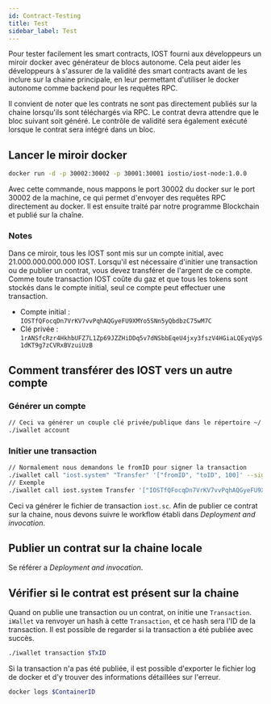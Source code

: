 ```yaml
---
id: Contract-Testing
title: Test
sidebar_label: Test
---
```


Pour tester facilement les smart contracts, IOST fourni aux développeurs un miroir docker avec générateur de blocs autonome. Cela peut aider les développeurs à s'assurer de la validité des smart contracts avant de les inclure sur la chaine principale, en leur permettant d'utiliser le docker autonome comme backend pour les requêtes RPC.

Il convient de noter que les contrats ne sont pas directement publiés sur la chaine lorsqu'ils sont téléchargés via RPC. Le contrat devra attendre que le bloc suivant soit généré. Le contrôle de validité sera également exécuté lorsque le contrat sera intégré dans un bloc.

## Lancer le miroir docker

```bash
docker run -d -p 30002:30002 -p 30001:30001 iostio/iost-node:1.0.0
```

Avec cette commande, nous mappons le port 30002 du docker sur le port 30002 de la machine, ce qui permet d'envoyer des requêtes RPC directement au docker. Il est ensuite traité par notre programme Blockchain et publié sur la chaîne.

### Notes

Dans ce miroir, tous les IOST sont mis sur un compte initial, avec 21.000.000.000.000 IOST. Lorsqu'il est nécessaire d'initier une transaction ou de publier un contrat, vous devez transférer de l'argent de ce compte. Comme toute transaction IOST coûte du gaz et que tous les tokens sont stockés dans le compte initial, seul ce compte peut effectuer une transaction.

- Compte initial : `IOSTfQFocqDn7VrKV7vvPqhAQGyeFU9XMYo5SNn5yQbdbzC75wM7C`
- Clé privée : `1rANSfcRzr4HkhbUFZ7L1Zp69JZZHiDDq5v7dNSbbEqeU4jxy3fszV4HGiaLQEyqVpS1dKT9g7zCVRxBVzuiUzB`

## Comment transférer des IOST vers un autre compte

### Générer un compte

```bash
// Ceci va générer un couple clé privée/publique dans le répertoire ~/.iwallet/
./iwallet account
```

### Initier une transaction

```bash
// Normalement nous demandons le fromID pour signer la transaction
./iwallet call "iost.system" "Transfer" '["fromID", "toID", 100]' --signer "ID0, ID1"
// Exemple
./iwallet call iost.system Transfer '["IOSTfQFocqDn7VrKV7vvPqhAQGyeFU9XMYo5SNn5yQbdbzC75wM7C", "IOSTfQFocqDn7VrKV7vvPqhAQGyeFU9XMYo5SNn5yQbdbzC75wM7C", 100]' --signers "IOSTfQFocqDn7VrKV7vvPqhAQGyeFU9XMYo5SNn5yQbdbzC75wM7C"
```

Ceci va générer le fichier de transaction `iost.sc`. Afin de publier ce contrat sur la chaine, nous devons suivre le workflow établi dans *Deployment and invocation*.

## Publier un contrat sur la chaine locale

Se référer a *Deployment and invocation*.

## Vérifier si le contrat est présent sur la chaine

Quand on publie une transaction ou un contrat, on initie une `Transaction`. `iWallet` va renvoyer un hash à cette `Transaction`, et ce hash sera l'ID de la transaction. Il est possible de regarder si la transaction a été publiée avec succès.

```bash
./iwallet transaction $TxID
```

Si la transaction n'a pas été publiée, il est possible d'exporter le fichier log de docker et d'y trouver des informations détaillées sur l'erreur.

```bash
docker logs $ContainerID
```
